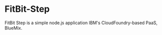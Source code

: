 # FitBit-Step
FitBit Step is   a simple node.js application IBM's CloudFoundry-based PaaS, BlueMix. 
